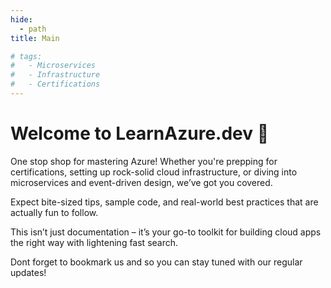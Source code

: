 ```yaml
---
hide:
  - path
title: Main 

# tags:
#   - Microservices
#   - Infrastructure
#   - Certifications
---
```




# Welcome to LearnAzure.dev 👋

One stop shop for mastering Azure! Whether you're prepping for certifications, setting up rock-solid cloud infrastructure, or diving into microservices and event-driven design, we’ve got you covered.

Expect bite-sized tips, sample code, and real-world best practices that are actually fun to follow.

This isn’t just documentation – it’s your go-to toolkit for building cloud apps the right way with lightening fast search.

Dont forget to bookmark us and so you can stay tuned with our regular updates!

